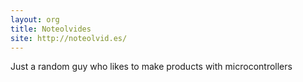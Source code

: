 ```yaml
---
layout: org
title: Noteolvides
site: http://noteolvid.es/
---
```

Just a random guy who likes to make products with microcontrollers
